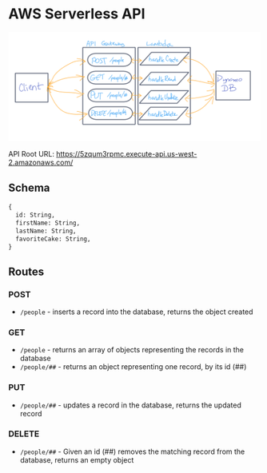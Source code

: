 # AWS Serverless API

![UML](/assets/aws-serverless-api-uml.png)

API Root URL: https://5zqum3rpmc.execute-api.us-west-2.amazonaws.com/

## Schema

```
{
  id: String,
  firstName: String,
  lastName: String,
  favoriteCake: String,
}
```

## Routes

### POST

* `/people` - inserts a record into the database, returns the object created

### GET

* `/people` - returns an array of objects representing the records in the database
* `/people/##` - returns an object representing one record, by its id (##)

### PUT

* `/people/##` - updates a record in the database, returns the updated record

### DELETE

* `/people/##` - Given an id (##) removes the matching record from the database, returns an empty object
